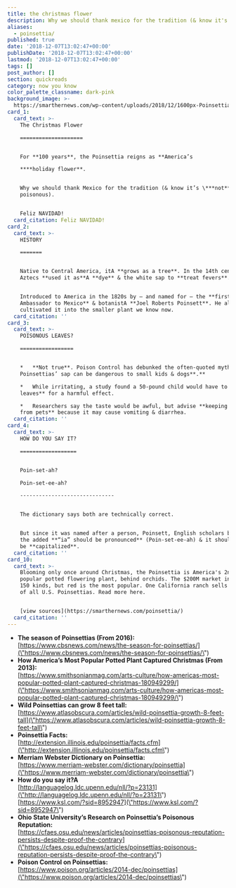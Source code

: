 ```yaml
---
title: the christmas flower
description: Why we should thank mexico for the tradition (& know it's *not* poisonous).
aliases:
  - poinsettia/
published: true
date: '2018-12-07T13:02:47+00:00'
publishDate: '2018-12-07T13:02:47+00:00'
lastmod: '2018-12-07T13:02:47+00:00'
tags: []
post_author: []
section: quickreads
category: now you know
color_palette_classname: dark-pink
background_image: >-
  https://smarthernews.com/wp-content/uploads/2018/12/1600px-Poinsettia_thumbnail-min.jpg
card_1:
  card_text: >-
    The Christmas Flower

    ====================


    For **100 years**, the Poinsettia reigns as **America’s  

    ****holiday flower**.


    Why we should thank Mexico for the tradition (& know it’s \***not**\*
    poisonous).


    Feliz NAVIDAD!
  card_citation: Feliz NAVIDAD!
card_2:
  card_text: >-
    HISTORY

    =======


    Native to Central America, itA **grows as a tree**. In the 14th century,
    Aztecs **used it as**A **dye** & the white sap to **treat fevers**.


    Introduced to America in the 1820s by – and named for – the **first U.S.
    Ambassador to Mexico** & botanistA **Joel Roberts Poinsett**. He also
    cultivated it into the smaller plant we know now.
  card_citation: ''
card_3:
  card_text: >-
    POISONOUS LEAVES?

    =================


    *   **Not true**. Poison Control has debunked the often-quoted myth that
    Poinsettias’ sap can be dangerous to small kids & dogs**.**

    *   While irritating, a study found a 50-pound child would have to **eat 500
    leaves** for a harmful effect.

    *   Researchers say the taste would be awful, but advise **keeping it away
    from pets** because it may cause vomiting & diarrhea.
  card_citation: ''
card_4:
  card_text: >-
    HOW DO YOU SAY IT?

    ==================


    Poin-set-ah?  

    Poin-set-ee-ah?

    ------------------------------


    The dictionary says both are technically correct.


    But since it was named after a person, Poinsett, English scholars believe
    the added **“ia” should be pronounced** (Poin-set-ee-ah) & it should always
    be **capitalized**.
  card_citation: ''
card_10:
  card_text: >-
    Blooming only once around Christmas, the Poinsettia is America's 2nd most
    popular potted flowering plant, behind orchids. The $200M market includes
    150 kinds, but red is the most popular. One California ranch sells over 70%
    of all U.S. Poinsettias. Read more here.


    [view sources](https://smarthernews.com/poinsettia/)
  card_citation: ''
---
```

*   **The season of Poinsettias (From 2016):**  
    [https://www.cbsnews.com/news/the-season-for-poinsettias/](\"https://www.cbsnews.com/news/the-season-for-poinsettias/\")
*   **How America’s Most Popular Potted Plant Captured Christmas (From 2013):**  
    [https://www.smithsonianmag.com/arts-culture/how-americas-most-popular-potted-plant-captured-christmas-180949299/](\"https://www.smithsonianmag.com/arts-culture/how-americas-most-popular-potted-plant-captured-christmas-180949299/\")
*   **Wild Poinsettias can grow 8 feet tall:**  
    [https://www.atlasobscura.com/articles/wild-poinsettia-growth-8-feet-tall](\"https://www.atlasobscura.com/articles/wild-poinsettia-growth-8-feet-tall\")
*   **Poinsettia Facts:**  
    [http://extension.illinois.edu/poinsettia/facts.cfm](\"http://extension.illinois.edu/poinsettia/facts.cfm\")
*   **Merriam Webster Dictionary on Poinsettia:**  
    [https://www.merriam-webster.com/dictionary/poinsettia](\"https://www.merriam-webster.com/dictionary/poinsettia\")
*   **How do you say it?A**  
    [http://languagelog.ldc.upenn.edu/nll/?p=23131](\"http://languagelog.ldc.upenn.edu/nll/?p=23131\")  
    [https://www.ksl.com/?sid=8952947](\"https://www.ksl.com/?sid=8952947\")
*   **Ohio State University’s Research on Poinsettia’s Poisonous Reputation:**  
    [https://cfaes.osu.edu/news/articles/poinsettias-poisonous-reputation-persists-despite-proof-the-contrary](\"https://cfaes.osu.edu/news/articles/poinsettias-poisonous-reputation-persists-despite-proof-the-contrary\")
*   **Poison Control on Poinsettias:**  
    [https://www.poison.org/articles/2014-dec/poinsettias](\"https://www.poison.org/articles/2014-dec/poinsettias\")